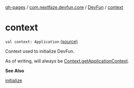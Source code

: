 [gh-pages](../../index.md) / [com.nextfaze.devfun.core](../index.md) / [DevFun](index.md) / [context](.)

# context

`val context: Application` [(source)](https://github.com/NextFaze/dev-fun/tree/master/devfun/src/main/java/com/nextfaze/devfun/core/DevFun.kt#L131)

Context used to initialize DevFun.

As of writing, will always be [Context.getApplicationContext](#).

**See Also**

[initialize](initialize.md)

